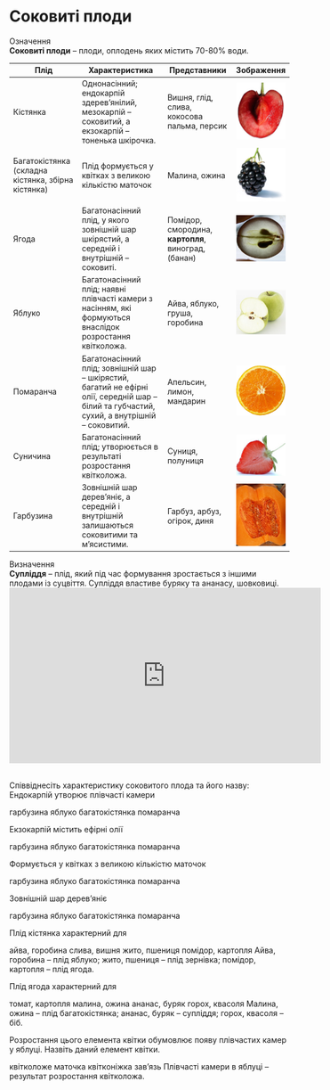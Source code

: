 # Соковиті плоди

<div class="eoz-wrap">
<span class="eoz">Означення</span>
<div class="eoz-text">
<b>Соковиті плоди</b> – плоди, оплодень яких містить 70-80% води.
</div>
</div>

<table>
<thead>
<tr>
<th>Плід</td>
<th>Характеристика</th>
<th>Представники</th>
<th>Зображення</th>
</tr>
</thead>
<tbody>
<td>Кістянка</td>
<td>Однонасінний; ендокарпій здерев’янілий, мезокарпій – соковитий, а екзокарпій  – тоненька шкірочка.</td>
<td>Вишня, глід, слива, кокосова пальма, персик</td>
<td ><img src="pic1-2.jpg" width="105px"></td>	
</tr>
<tr>
<td>Багатокістянка (складна кістянка, збірна кістянка)</td>
<td>Плід формується у квітках з великою кількістю маточок</td> <td>Малина, ожина</td>
<td><img src="pic2-2.jpg" width="105px"></td>
</tr>
<tr>
<td>Ягода</td>
<td>Багатонасінний плід, у якого зовнішній шар шкірястий, а середній і внутрішній – соковиті.</td>
<td>Помідор, смородина, <b>картопля</b>, виноград, (банан)</td>
<td><img src="pic3-2.jpg" width="105px"></td>
</tr>
<tr>
<td>Яблуко</td>
<td>Багатонасінний плід; наявні плівчасті камери з насінням, які формуються внаслідок розростання квітколожа.</td>
<td>Айва, яблуко, груша, горобина</td>
<td><img src="pic4_new-2.jpg" width="105px"></td>
</tr>
<tr><td>Помаранча</td>
<td>Багатонасінний плід; зовнішній шар – шкірястий, багатий не ефірні олії, середній шар – білий та губчастий, сухий, а внутрішній – соковитий.</td>
<td>Апельсин, лимон, мандарин</td> 
<td><img src="pic5-2.jpg" width="105px"></td>
</tr>
<tr>
<td>Суничина</td>
<td>Багатонасінний плід; утворюється в результаті розростання квітколожа.</td>
<td>Суниця, полуниця</td>
<td><img src="pic6-2.jpg" width="105px"></td>
</tr>
<tr>
<td>Гарбузина</td>
<td>Зовнішній шар дерев’яніє, а середній і внутрішній залишаються соковитими та м’ясистими.</td>
<td>Гарбуз, арбуз, огірок, диня</td> 
<td><img src="pic7-2.jpg" width="105px"></td>
</tr>
</tbody>
</table>


<div class="eoz-wrap">
<span class="eoz">Визначення</span>
<div class="eoz-text">
<b>Супліддя</b> – плід, який під час формування зростається з іншими плодами із суцвіття. Супліддя властиве буряку та ананасу, шовковиці.
</div>
</div>


<div class="fluidMedia">
<iframe align="center" width="560" height="315" src="https://www.youtube.com/embed/ktaC1B6ehyU" frameborder="0" allowfullscreen></iframe>
</div>
<div class="popup">
</div>

<br>
<quiz>
<question>
<p>Співвіднесіть характеристику соковитого плода та його назву:<br>
Ендокарпій утворює плівчасті камери</p>
<answer>гарбузина</answer>
<answer correct>яблуко</answer>
<answer>багатокістянка</answer>
<answer>помаранча</answer>
</question>
<question>
<p>Екзокарпій містить ефірні олії</p>
<answer>гарбузина</answer>
<answer>яблуко</answer>
<answer>багатокістянка</answer>
<answer correct>помаранча</answer>
</question>
<question>
<p>Формується у квітках з великою кількістю маточок</p>
<answer>гарбузина</answer>
<answer>яблуко</answer>
<answer correct>багатокістянка</answer>
<answer>помаранча</answer>
</question>
<question>
<p>Зовнішній шар дерев’яніє</p>
<answer correct>гарбузина</answer>
<answer>яблуко</answer>
<answer>багатокістянка</answer>
<answer>помаранча</answer>
</question>
<question>
<p>Плід кістянка характерний для</p>
<answer>айва, горобина</answer>
<answer correct>слива, вишня</answer>
<answer>жито, пшениця</answer>
<answer>помідор, картопля</answer>
<explanation>
Айва, горобина – плід яблуко; жито, пшениця – плід зернівка; помідор, картопля – плід ягода.
</explanation>
</question>
<question>
<p>Плід ягода характерний для</p>
<answer correct>томат, картопля</answer> 
<answer>малина, ожина</answer> 
<answer>ананас, буряк</answer> 
<answer>горох, квасоля</answer> 
<explanation>
Малина, ожина – плід багатокістянка; ананас, буряк – супліддя; горох, квасоля – біб.
</explanation>
</question>
<question>
<p>Розростання цього елемента квітки обумовлює появу плівчастих камер у яблуці. Назвіть даний елемент квітки.</p>
<answer correct>квітколоже</answer>
<answer>маточка</answer>
<answer>квітконіжка</answer>
<answer>зав’язь</answer>
<explanation>
Плівчасті камери в яблуці – результат розростання квітколожа.
</explanation>
</question>
</quiz>